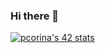 ### Hi there 👋

[![pcorina's 42 stats](https://badge42.vercel.app/api/v2/cl445u09f001109jr6w9u48qd/stats?cursusId=21&coalitionId=99)](https://github.com/JaeSeoKim/badge42)





